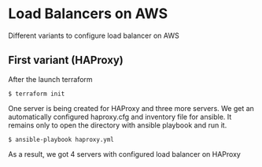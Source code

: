 # Load Balancers on AWS
Different variants to configure load balancer on AWS

## First variant (HAProxy)
After the launch terraform
```
$ terraform init
```
One server is being created for HAProxy and three more servers.
We get an automatically configured haproxy.cfg and inventory file for ansible.
It remains only to open the directory with ansible playbook and run it.
```
$ ansible-playbook haproxy.yml
```
As a result, we got 4 servers with configured load balancer on HAProxy
